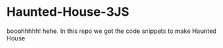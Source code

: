 # Haunted-House-3JS
booohhhhh! hehe. In this repo we got the code snippets to make Haunted House   
